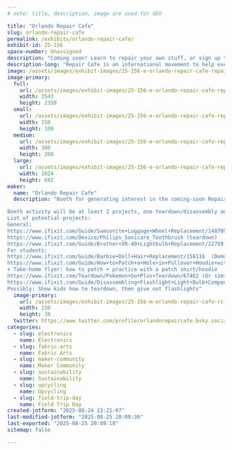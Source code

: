 ```yaml
---
# note: title, description, image are used for SEO

title: "Orlando Repair Cafe"
slug: orlando-repair-cafe
permalink: /exhibits/orlando-repair-cafe/
exhibit-id: 25-156
space-number: Unassigned
description: "Coming soon! Learn to repair your own stuff, or sign up to volunteer and help others learn!"
description-long: "Repair Cafe is an international movement to help everyday people repair their own stuff. Come help us create a community space where everyone in Orlando can get free access to tools, knowledge and help to repair just about anything. We'll be showing off a few household repairs and projects that anyone can do"
image: /assets/images/exhibit-images/25-156-e-orlando-repair-cafe-repair-togheter-300x200.jpg
image-primary: 
  full:
    url: /assets/images/exhibit-images/25-156-e-orlando-repair-cafe-repair-togheter-full.jpg
    width: 3543
    height: 2358
  small:
    url: /assets/images/exhibit-images/25-156-e-orlando-repair-cafe-repair-togheter-150x100.jpg
    width: 150
    height: 100
  medium:
    url: /assets/images/exhibit-images/25-156-e-orlando-repair-cafe-repair-togheter-300x200.jpg
    width: 300
    height: 200
  large:
    url: /assets/images/exhibit-images/25-156-e-orlando-repair-cafe-repair-togheter-1024x682.jpg
    width: 1024
    height: 682
maker: 
  name: "Orlando Repair Cafe"
  description: "Booth for generating interest in the coming-soon Repair Cafe! Flyers, signup information, information for potential volunteers, and a few small repair projects. We'd love to be placed next to the teardown group if possible!

Booth activity will be at least 2 projects, one teardown/disassembly and one repair demonstration
List of potential projects:
General:
https://www.ifixit.com/Guide/Samsonite+Luggage+Wheel+Replacement/140709 (demo)
https://www.ifixit.com/Device/Philips_Sonicare_Toothbrush (teardown)
https://www.ifixit.com/Guide/Brother+XR-40+Lightbulb+Replacement/22759 (teardown/demo)
For students:
https://www.ifixit.com/Guide/Barbie+Doll+Hair+Replacement/158116  (Demo)
https://www.ifixit.com/Guide/How+to+Patch+a+Hole+in+Pullover+Hoodie+with+Fabric/179544 (demo)
+ Take-home flyer: how to patch + practice with a patch shirt/hoodie
https://www.ifixit.com/Teardown/Pokemon+Go+Plus+Teardown/67462 (Or similar small electronic teardown)
https://www.ifixit.com/Guide/Disassembling+Flashlight+Light+Bulb+Components/22820 
Possibly: Show kids how to teardown, then give out flashlights"
  image-primary:
    url: /assets/images/exhibit-images/25-156-m-orlando-repair-cafe-rc-blueorange-150x38.jpg
    width: 150
    height: 38
  twitter: https://www.twitter.com/profile/orlandorepaircafe.bsky.social
categories: 
  - slug: electronics
    name: Electronics
  - slug: fabric-arts
    name: Fabric Arts
  - slug: maker-community
    name: Maker Community
  - slug: sustainability
    name: Sustainability
  - slug: upcycling
    name: Upcycling
  - slug: field-trip-day
    name: Field Trip Day
created-jotform: "2025-08-24 13:21:07"
last-modified-jotform: "2025-08-25 20:00:36"
last-exported: "2025-08-25 20:09:18"
sitemap: false

---
```

